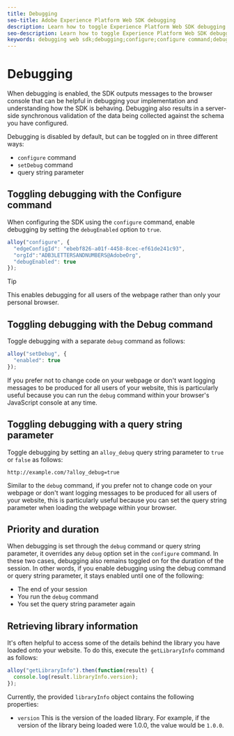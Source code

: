 ```yaml
---
title: Debugging
seo-title: Adobe Experience Platform Web SDK debugging
description: Learn how to toggle Experience Platform Web SDK debugging
seo-description: Learn how to toggle Experience Platform Web SDK debugging
keywords: debugging web sdk;debugging;configure;configure command;debug command;edgeConfigId;setDebug;debugEnabled;debug;
---
```


# Debugging

When debugging is enabled, the SDK outputs messages to the browser console that can be helpful in debugging your implementation and understanding how the SDK is behaving. Debugging also results in a server-side synchronous validation of the data being collected against the schema you have configured.

Debugging is disabled by default, but can be toggled on in three different ways: 

* `configure` command
* `setDebug` command
* query string parameter

## Toggling debugging with the Configure command

When configuring the SDK using the `configure` command, enable debugging by setting the `debugEnabled` option to `true`.

```javascript
alloy("configure", {
  "edgeConfigId": "ebebf826-a01f-4458-8cec-ef61de241c93",
  "orgId":"ADB3LETTERSANDNUMBERS@AdobeOrg",
  "debugEnabled": true
});
```

>[!TIP]
>
>This enables debugging for all users of the webpage rather than only your personal browser.

## Toggling debugging with the Debug command

Toggle debugging with a separate `debug` command as follows:

```javascript
alloy("setDebug", {
  "enabled": true
});
```

If you prefer not to change code on your webpage or don't want logging messages to be produced for all users of your website, this is particularly useful because you can run the `debug` command within your browser's JavaScript console at any time.

## Toggling debugging with a query string parameter

Toggle debugging by setting an `alloy_debug` query string parameter to `true` or `false` as follows:

```HTTP
http://example.com/?alloy_debug=true
```

Similar to the `debug` command, if you prefer not to change code on your webpage or don't want logging messages to be produced for all users of your website, this is particularly useful because you can set the query string parameter when loading the webpage within your browser.

## Priority and duration

When debugging is set through the `debug` command or query string parameter, it overrides any `debug` option set in the `configure` command. In these two cases, debugging also remains toggled on for the duration of the session. In other words, if you enable debugging using the debug command or query string parameter, it stays enabled until one of the following:

* The end of your session 
* You run the `debug` command 
* You set the query string parameter again

## Retrieving library information

It's often helpful to access some of the details behind the library you have loaded onto your website. To do this, execute the `getLibraryInfo` command as follows:

```js
alloy("getLibraryInfo").then(function(result) {
  console.log(result.libraryInfo.version);
});
```

Currently, the provided `libraryInfo` object contains the following properties:

* `version` This is the version of the loaded library. For example, if the version of the library being loaded were 1.0.0, the value would be `1.0.0`.
